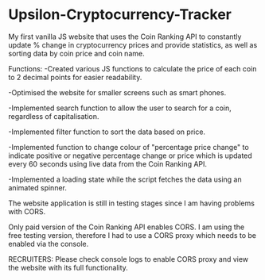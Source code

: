# Upsilon-Cryptocurrency-Tracker

My first vanilla JS website that uses the Coin Ranking API to constantly update % change in cryptocurrency prices and provide statistics, as well as sorting data by coin price and
coin name.

Functions:
  -Created various JS functions to calculate the price of each coin to 2 decimal points for easier readability. 
  
  -Optimised the website for smaller screens such as smart phones. 
  
  -Implemented search function to allow the user to search for a coin, regardless of capitalisation.
  
  -Implemented filter function to sort the data based on price.
  
  -Implemented function to change colour of "percentage price change" to indicate positive or negative percentage change or price which is updated every 60 seconds using live data    from the Coin Ranking API.
  
  -Implemented a loading state while the script fetches the data using an animated spinner.
  

The website application is still in testing stages since I am having problems with CORS.

Only paid version of the Coin Ranking API enables CORS. I am using the free testing version, therefore I had to use a CORS proxy which needs to be enabled via the console. 

RECRUITERS:
Please check console logs to enable CORS proxy and view the website with its full functionality.
